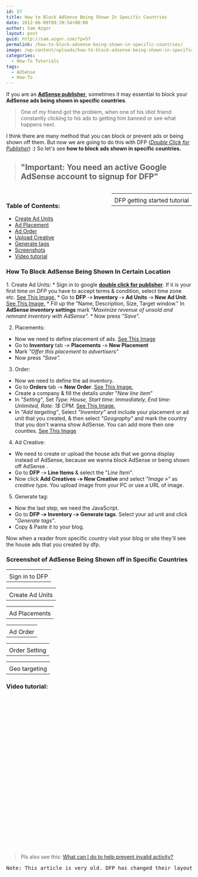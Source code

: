 ```yaml
---
id: 57
title: How to Block AdSense Being Shown In Specific Countries
date: 2012-06-09T09:39:54+00:00
author: Sam Azgor
layout: post
guid: http://sam.azgor.com/?p=57
permalink: /how-to-block-adsense-being-shown-in-specific-countries/
image: /wp-content/uploads/how-to-block-adsense-being-shown-in-specific-countries/Ads.png
categories:
  - How-To Tutorials
tags:
  - AdSense
  - How-To
---
```

If you are an <b><a href="https://www.google.com/search?q=AdSense+publisher" target="_blank" rel="nofollow">AdSense publisher</a></b>, sometimes it may essential to block your <b>AdSense ads being shown in specific countries</b>.

<blockquote class="tr_bq">
One of my friend got the problem, when one of his idiot friend constantly clicking to his ads to getting him banned or see what happens next.
</blockquote>

I think there are many method that you can block or prevent ads or being shown off them. But now we are going to do this with DFP (<i><a href="https://en.wikipedia.org/wiki/DoubleClick_for_Publishers" target="_blank" rel="nofollow">Double Click for Publisher</a></i>) :) So let's see <b>how to block ads shown in specific countries.</b>

<blockquote>
<h2>"Important: You need an active Google AdSense account to signup for DFP"</h2>
</blockquote>

<div style="float: right;">
<table class="tr-caption-container" style="margin-left: auto; margin-right: auto; text-align: center;" cellspacing="0" cellpadding="0" align="center">
<tbody>
<tr>
<td style="text-align: center;"><amp-img width="352" height="232" layout="responsive"  title="DoubleClick for Publishers" src="https://1.bp.blogspot.com/_7ZYqYi4xigk/S4KnjMfU4UI/AAAAAAAAFoo/CjTVe1RnP9g/s350/DFP_SmallBusiness_color.jpg" alt="DoubleClick for Publishers" ></amp-img></td>
</tr>
<tr>
<td class="tr-caption" style="text-align: center;">DFP getting started tutorial</td>
</tr>
</tbody>
</table>
</div>
&nbsp;
<h3>Table of Contents:</h3>
<ul>
	<li><a href="#Create Ad Units">Create Ad Units</a></li>
	<li><a href="#Ad Placement">Ad Placement</a></li>
	<li><a href="#Ad Order">Ad Order</a></li>
	<li><a href="#Upload Creative">Upload Creative</a></li>
	<li><a href="#Generate tags">Generate tags</a></li>
	<li><a href="#Screenshots">Screenshots</a></li>
	<li><a href="#Video">Video tutorial</a></li>
</ul>

<h3>How To Block AdSense Being Shown In Certain Location</h3>
1. <a name="Create Ad Units"></a>Create Ad Units:
*   Sign in to google <a href="https://www.google.com/dfp" target="_blank" rel="nofollow"><b>double click for publisher</b></a>. If it is your first time on <i>DFP</i> you have to accept terms &amp; condition, select time zone etc. <a href="https://4.bp.blogspot.com/-PqQioxp0oFA/T74RIQS_CNI/AAAAAAAACVs/18sam6vo06E/s1600/dfp-login.jpg" target="_blank" rel="nofollow">See This Image.</a>
*   Go to <b>DFP <span style="font-weight: normal;">-»</span> Inventory <span style="font-weight: normal;">-»</span> Ad Units <span style="font-weight: normal;">-»</span> New Ad Unit</b>. <a href="https://1.bp.blogspot.com/-IFOFkSL-IXY/T8EUfZpoV_I/AAAAAAAACWs/rht2sR5iA8w/s1600/dfp-New-Ad-Unit.jpg" target="_blank" rel="nofollow">See This Image.</a>
*   Fill up the "Name, Description, Size, Target window." In <b>AdSense inventory settings</b> mark <i>"Maximize revenue of unsold and remnant inventory with AdSense".</i>
*   Now press <i>"Save".</i>

2. <a name="Ad Placement"></a>Placements:
*   Now we need to define placement of ads. <a href="https://4.bp.blogspot.com/-H83DZahVjDw/T8ESCP767DI/AAAAAAAACWQ/qw0_0iPYenU/s1600/dfp-New-Placement.jpg" target="_blank" rel="nofollow">See This Image</a>
*   Go to <b>Inventory</b> tab -» <b>Placements</b> -» <b>New Placement</b>
*   Mark <i>"Offer this placement to advertisers"</i>
*   Now press <i>"Save".</i>

3. <a name="Ad Order"></a>Order:
*   Now we need to define the ad inventory.
*   Go to <b>Orders</b> tab -» <b>New Order</b>. <a href="https://3.bp.blogspot.com/-z00yl0Bod4c/T8pWC45wPhI/AAAAAAAACZw/7Ppvrm0Dm_U/s1600/dfp-New-Order.jpg" target="_blank" rel="nofollow">See This Image.</a>
*   Create a company &amp; fill the details under "<i>New line item</i>"
*   In <i>"Setting"</i>, Set <i>Type: House, Start time: Immediately, End time: Unlimited, Rate: 1$ CPM</i>. <a href="https://2.bp.blogspot.com/-VaDBf5qlDbQ/T8tDJLN__iI/AAAAAAAACaM/Pu2r27AF8Ko/s1600/dfp-New-Order-Setting.jpg" target="_blank" rel="nofollow">See This Image.</a>
*   In <i>"Add targeting"</i>, Select <i>"Inventory"</i> and include your placement or ad unit that you created, &amp; then select <i>"Geography"</i> and mark the country that you don't wanna show AdSense. You can add more then one counties. <a href="https://1.bp.blogspot.com/-6oRpr5I1mw4/T8u2G_5ChdI/AAAAAAAACao/ZmhuQ9nNMGw/s1600/dfp-New-Order-Add-targeting.jpg" target="_blank" rel="nofollow">See This Image</a>

4. <a name="Upload Creative"></a>Ad Creative:
*   We need to create or upload the house ads that we gonna display instead of AdSense, because we wanna block AdSense or being shown off AdSense .
*   Go to <b>DFP</b> -» <b>Line Items</b> &amp; select the "<i>Line Item</i>".
*   Now click <b>Add Creatives -» New Creative</b> and select <i>"Image »"</i> as <i>creative type.</i> You upload image from your PC or use a URL of image.

5. <a name="Generate tags"></a>Generate tag:
*   Now the last step, we need the JavaScript.
*   Go to <b>DFP -» Inventory -» Generate tags</b>. Select your ad unit and click "<i>Generate tags"</i>.
*   Copy &amp; Paste it to your blog.

Now when a reader from specific country visit your blog or site they'll see the house ads that you created by dfp.
<h3><a name="Screenshots"></a>
Screenshot of AdSense Being Shown off in Specific Countries</h3>
<table class="tr-caption-container" style="margin-left: auto; margin-right: auto; text-align: center;" cellspacing="0" cellpadding="0" align="center">
<tbody>
<tr>
<td style="text-align: center;"><amp-img height="300" layout="responsive"  title="Sign in to DFP" src="https://4.bp.blogspot.com/-PqQioxp0oFA/T74RIQS_CNI/AAAAAAAACVs/18sam6vo06E/s1600/dfp-login.jpg" alt="Sign in to DFP" width="600" ></amp-img></td>
</tr>
<tr>
<td class="tr-caption" style="text-align: center;">Sign in to DFP</td>
</tr>
</tbody>
</table>
<table class="tr-caption-container" style="margin-left: auto; margin-right: auto; text-align: center;" cellspacing="0" cellpadding="0" align="center">
<tbody>
<tr>
<td style="text-align: center;"><amp-img  height="300" layout="responsive" style="margin-left: auto; margin-right: auto; text-align: center;" title="Create Ad Units" src="https://1.bp.blogspot.com/-IFOFkSL-IXY/T8EUfZpoV_I/AAAAAAAACWs/rht2sR5iA8w/s1600/dfp-New-Ad-Unit.jpg" alt="Create Ad Units" width="550" ></amp-img></td>
</tr>
<tr>
<td class="tr-caption" style="text-align: center;">Create Ad Units</td>
</tr>
</tbody>
</table>
<table class="tr-caption-container" style="margin-left: auto; margin-right: auto; text-align: center;" cellspacing="0" cellpadding="0" align="center">
<tbody>
<tr>
<td style="text-align: center;"><amp-img  height="300" layout="responsive" title="Ad Placements" src="https://4.bp.blogspot.com/-H83DZahVjDw/T8ESCP767DI/AAAAAAAACWQ/qw0_0iPYenU/s1600/dfp-New-Placement.jpg" alt="Ad Placements" width="550" ></amp-img></td>
</tr>
<tr>
<td class="tr-caption" style="text-align: center;">Ad Placements</td>
</tr>
</tbody>
</table>
<table class="tr-caption-container" style="margin-left: auto; margin-right: auto; text-align: center;" cellspacing="0" cellpadding="0" align="center">
<tbody>
<tr>
<td style="text-align: center;"><amp-img  height="300" layout="responsive"  title="Ad Order" src="https://3.bp.blogspot.com/-z00yl0Bod4c/T8pWC45wPhI/AAAAAAAACZw/7Ppvrm0Dm_U/s1600/dfp-New-Order.jpg" alt="Ad Order" width="550" ></amp-img></td>
</tr>
<tr>
<td class="tr-caption" style="text-align: center;">Ad Order</td>
</tr>
</tbody>
</table>
<table class="tr-caption-container" style="margin-left: auto; margin-right: auto; text-align: center;" cellspacing="0" cellpadding="0" align="center">
<tbody>
<tr>
<td style="text-align: center;"><amp-img  height="300" layout="responsive" title="Order Setting" src="https://2.bp.blogspot.com/-VaDBf5qlDbQ/T8tDJLN__iI/AAAAAAAACaM/Pu2r27AF8Ko/s1600/dfp-New-Order-Setting.jpg" alt="Order Setting" ></amp-img></td>
</tr>
<tr>
<td class="tr-caption" style="text-align: center;">Order Setting</td>
</tr>
</tbody>
</table>
<table class="tr-caption-container" style="margin-left: auto; margin-right: auto; text-align: center;" cellspacing="0" cellpadding="0" align="center">
<tbody>
<tr>
<td style="text-align: center;"><amp-img  height="300" layout="responsive" title="Geo targeting " src="https://1.bp.blogspot.com/-6oRpr5I1mw4/T8u2G_5ChdI/AAAAAAAACao/ZmhuQ9nNMGw/s1600/dfp-New-Order-Add-targeting.jpg" alt="Geo targeting" width="550" ></amp-img></td>
</tr>
<tr>
<td class="tr-caption" style="text-align: center;">Geo targeting</td>
</tr>
</tbody>
</table>
<h3><a name="Video"></a>Video tutorial:</h3>
<object width="550" height="413"><param name="movie" value="https://www.youtube.com/v/Mlhm_pHfIRU?version=3&amp;hl=en_US" /><param name="allowFullScreen" value="true" /><param name="allowscriptaccess" value="always" /><embed src="https://www.youtube.com/v/Mlhm_pHfIRU?version=3&amp;hl=en_US" type="application/x-shockwave-flash" width="550" height="413" allowscriptaccess="always" allowfullscreen="allowfullscreen" /></object>

<blockquote>
Pls also see this: <a href="https://support.google.com/adsense/bin/answer.py?hl=en&amp;answer=1112983&amp;topic=1348720&amp;ctx=topic" target="_blank">What can I do to help prevent invalid activity?</a>
</blockquote>

<pre>Note: This article is very old. DFP has changed their layout, structure etc. The trick is same, you just need to show your own ads instead of AdSense to the targeted country.</pre>
